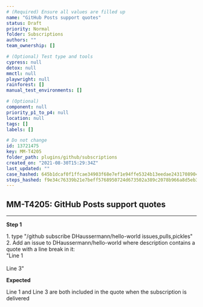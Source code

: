 ```yaml
---
# (Required) Ensure all values are filled up
name: "GitHub Posts support quotes"
status: Draft
priority: Normal
folder: Subscriptions
authors: ""
team_ownership: []

# (Optional) Test type and tools
cypress: null
detox: null
mmctl: null
playwright: null
rainforest: []
manual_test_environments: []

# (Optional)
component: null
priority_p1_to_p4: null
location: null
tags: []
labels: []

# Do not change
id: 13721475
key: MM-T4205
folder_path: plugins/github/subscriptions
created_on: "2021-08-30T15:29:34Z"
last_updated: ""
case_hashed: 645b1dcaf0f1ffcae34903f68e7ef1e94ffe5324b13eedae243170890495601057460b592a8b6bb144338e3470a3c11b
steps_hashed: f9e34c76339b21e7beff5768950724d673502a389c2078b966a8d5eb3030f396c664a7b73ea4145c84baf9dba6be3e85
---
```


## MM-T4205: GitHub Posts support quotes

---

**Step 1**

1\. type "/github subscribe DHaussermann/hello-world issues,pulls,pickles"\
2\. Add an issue to DHaussermann/hello-world where description contains a quote with a line break in it:\
"Line 1\
\
Line 3"

**Expected**

Line 1 and Line 3 are both included in the quote when the subscription is delivered
